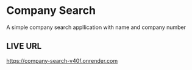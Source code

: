# Company Search

A simple company search appllication with name and company number

## LIVE URL

https://company-search-v40f.onrender.com
